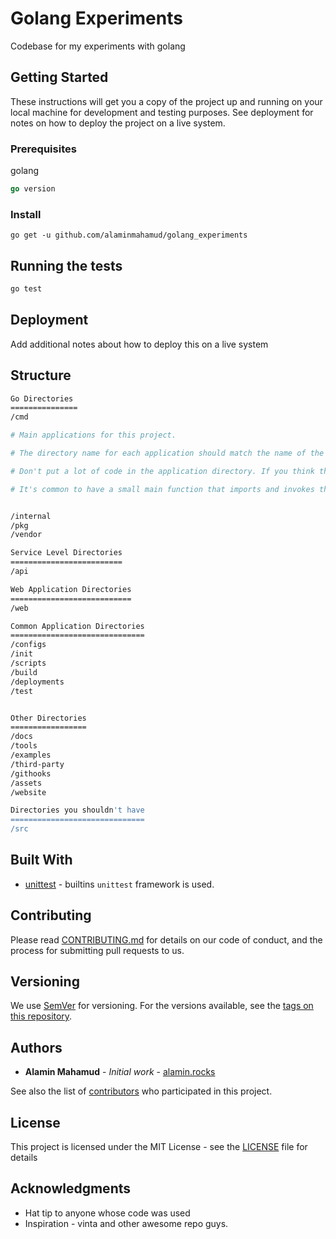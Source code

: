 # Golang Experiments

Codebase for my experiments with golang

## Getting Started

These instructions will get you a copy of the project up and running on your local machine for development and testing purposes. See deployment for notes on how to deploy the project on a live system.

### Prerequisites
golang
``` go
go version
```


### Install
``` shell
go get -u github.com/alaminmahamud/golang_experiments
```

## Running the tests
```bash
go test
```

## Deployment

Add additional notes about how to deploy this on a live system

## Structure

``` bash
Go Directories
===============
/cmd

# Main applications for this project.

# The directory name for each application should match the name of the executable you want to have (e.g., /cmd/myapp).

# Don't put a lot of code in the application directory. If you think the code can be imported and used in other projects, then it should live in the /pkg directory. If the code is not reusable or if you don't want others to reuse it, put that code in the /internal directory. You'll be surprised what others will do, so be explicit about your intentions!

# It's common to have a small main function that imports and invokes the code from the /internal and /pkg directories and nothing else.


/internal
/pkg
/vendor

Service Level Directories
=========================
/api

Web Application Directories
===========================
/web

Common Application Directories
==============================
/configs
/init
/scripts
/build
/deployments
/test


Other Directories
=================
/docs
/tools
/examples
/third-party
/githooks
/assets
/website

Directories you shouldn't have
==============================
/src

```

## Built With

* [unittest](https://docs.python.org/3/library/unittest.html) - builtins `unittest` framework is used.

## Contributing

Please read [CONTRIBUTING.md](CONTRIBUTING.md) for details on our code of conduct, and the process for submitting pull requests to us.

## Versioning

We use [SemVer](http://semver.org/) for versioning. For the versions available, see the [tags on this repository](https://github.com/your/project/tags). 

## Authors

* **Alamin Mahamud** - *Initial work* - [alamin.rocks](https://alamin-rocks.herokuapp.com)

See also the list of [contributors](https://github.com/your/project/contributors) who participated in this project.

## License

This project is licensed under the MIT License - see the [LICENSE](LICENSE) file for details

## Acknowledgments

* Hat tip to anyone whose code was used
* Inspiration - vinta and other awesome repo guys.
